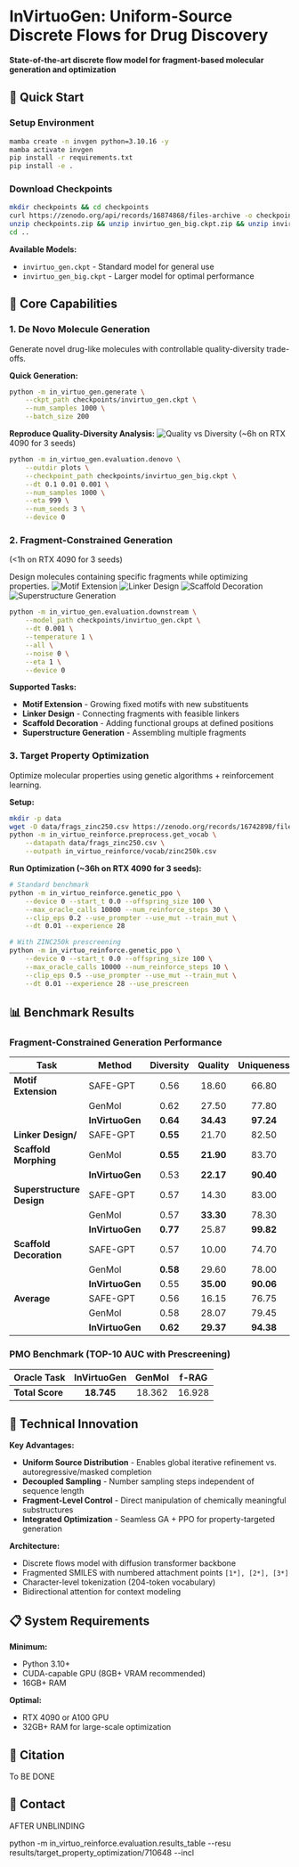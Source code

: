 # InVirtuoGen: Uniform-Source Discrete Flows for Drug Discovery

**State-of-the-art discrete flow model for fragment-based molecular generation and optimization**

## 🚀 Quick Start

### Setup Environment
```bash
mamba create -n invgen python=3.10.16 -y
mamba activate invgen
pip install -r requirements.txt
pip install -e .
```

### Download Checkpoints
```bash
mkdir checkpoints && cd checkpoints
curl https://zenodo.org/api/records/16874868/files-archive -o checkpoints.zip
unzip checkpoints.zip && unzip invirtuo_gen_big.ckpt.zip && unzip invirtuo_gen.ckpt.zip
cd ..
```

**Available Models:**
- `invirtuo_gen.ckpt` - Standard model for general use
- `invirtuo_gen_big.ckpt` - Larger model for optimal performance

## 🧪 Core Capabilities

### 1. De Novo Molecule Generation
Generate novel drug-like molecules with controllable quality-diversity trade-offs.

**Quick Generation:**
```bash
python -m in_virtuo_gen.generate \
    --ckpt_path checkpoints/invirtuo_gen.ckpt \
    --num_samples 1000 \
    --batch_size 200
```

**Reproduce Quality-Diversity Analysis:**
![Quality vs Diversity](plots/quality_vs_diversity.png)
(~6h on RTX 4090 for 3 seeds)
```bash
python -m in_virtuo_gen.evaluation.denovo \
    --outdir plots \
    --checkpoint_path checkpoints/invirtuo_gen_big.ckpt \
    --dt 0.1 0.01 0.001 \
    --num_samples 1000 \
    --eta 999 \
    --num_seeds 3 \
    --device 0
```

### 2. Fragment-Constrained Generation
(<1h on RTX 4090 for 3 seeds)

Design molecules containing specific fragments while optimizing properties.
![Motif Extension](plots/downstream/motif_samples.png)
![Linker Design](plots/downstream/linker_samples.png)
![Scaffold Decoration](plots/downstream/decoration_samples.png)
![Superstructure Generation](plots/downstream/superstructure_samples.png)
```bash
python -m in_virtuo_gen.evaluation.downstream \
    --model_path checkpoints/invirtuo_gen.ckpt \
    --dt 0.001 \
    --temperature 1 \
    --all \
    --noise 0 \
    --eta 1 \
    --device 0
```

**Supported Tasks:**
- **Motif Extension** - Growing fixed motifs with new substituents
- **Linker Design** - Connecting fragments with feasible linkers
- **Scaffold Decoration** - Adding functional groups at defined positions
- **Superstructure Generation** - Assembling multiple fragments

### 3. Target Property Optimization
Optimize molecular properties using genetic algorithms + reinforcement learning.

**Setup:**
```bash
mkdir -p data
wget -O data/frags_zinc250.csv https://zenodo.org/records/16742898/files/frags_zinc250.csv
python -m in_virtuo_reinforce.preprocess.get_vocab \
    --datapath data/frags_zinc250.csv \
    --outpath in_virtuo_reinforce/vocab/zinc250k.csv
```

**Run Optimization (~36h on RTX 4090 for 3 seeds):**
```bash
# Standard benchmark
python -m in_virtuo_reinforce.genetic_ppo \
    --device 0 --start_t 0.0 --offspring_size 100 \
    --max_oracle_calls 10000 --num_reinforce_steps 30 \
    --clip_eps 0.2 --use_prompter --use_mut --train_mut \
    --dt 0.01 --experience 28

# With ZINC250k prescreening
python -m in_virtuo_reinforce.genetic_ppo \
    --device 0 --start_t 0.0 --offspring_size 100 \
    --max_oracle_calls 10000 --num_reinforce_steps 10 \
    --clip_eps 0.5 --use_prompter --use_mut --train_mut \
    --dt 0.01 --experience 28 --use_prescreen
```

## 📊 Benchmark Results

### Fragment-Constrained Generation Performance

| Task | Method | Diversity | Quality | Uniqueness | Validity |
|------|--------|:---------:|:-------:|:----------:|:--------:|
| **Motif Extension** | SAFE-GPT | 0.56 | 18.60 | 66.80 | **96.10** |
| | GenMol | 0.62 | 27.50 | 77.80 | 77.20 |
| | **InVirtuoGen** | **0.64** | **34.43** | **97.24** | 76.87 |
| **Linker Design/** | SAFE-GPT | **0.55** | 21.70 | 82.50 | 76.60 |
| **Scaffold Morphing** | GenMol | **0.55** | **21.90** | 83.70 | **100.00** |
| | **InVirtuoGen** | 0.53 | **22.17** | **90.40** | 70.80 |
| **Superstructure Design** | SAFE-GPT | 0.57 | 14.30 | 83.00 | 95.70 |
| | GenMol | 0.57 | **33.30** | 78.30 | **98.20** |
| | **InVirtuoGen** | **0.77** | 25.87 | **99.82** | 87.83 |
| **Scaffold Decoration** | SAFE-GPT | 0.57 | 10.00 | 74.70 | **97.70** |
| | GenMol | **0.58** | 29.60 | 78.00 | 96.80 |
| | **InVirtuoGen** | 0.55 | **35.00** | **90.06** | 95.33 |
| **Average** | SAFE-GPT | 0.56 | 16.15 | 76.75 | 91.52 |
| | GenMol | 0.58 | 28.07 | 79.45 | **93.05** |
| | **InVirtuoGen** | **0.62** | **29.37** | **94.38** | 82.71 |



### PMO Benchmark (TOP-10 AUC with Prescreening)

| Oracle Task | InVirtuoGen | GenMol | f-RAG |
|-------------|:-----------:|:------:|:-----:|
| **Total Score** | **18.745** | 18.362 | 16.928 |


## 🔬 Technical Innovation

**Key Advantages:**
- **Uniform Source Distribution** - Enables global iterative refinement vs. autoregressive/masked completion
- **Decoupled Sampling** - Number sampling steps independent of sequence length
- **Fragment-Level Control** - Direct manipulation of chemically meaningful substructures
- **Integrated Optimization** - Seamless GA + PPO for property-targeted generation

**Architecture:**
- Discrete flows model with diffusion transformer backbone
- Fragmented SMILES with numbered attachment points `[1*], [2*], [3*]`
- Character-level tokenization (204-token vocabulary)
- Bidirectional attention for context modeling

## 📋 System Requirements

**Minimum:**
- Python 3.10+
- CUDA-capable GPU (8GB+ VRAM recommended)
- 16GB+ RAM

**Optimal:**
- RTX 4090 or A100 GPU
- 32GB+ RAM for large-scale optimization

## 📄 Citation

To BE DONE

## 📧 Contact

AFTER UNBLINDING

 python -m in_virtuo_reinforce.evaluation.results_table --resu results/target_property_optimization/710648 --incl